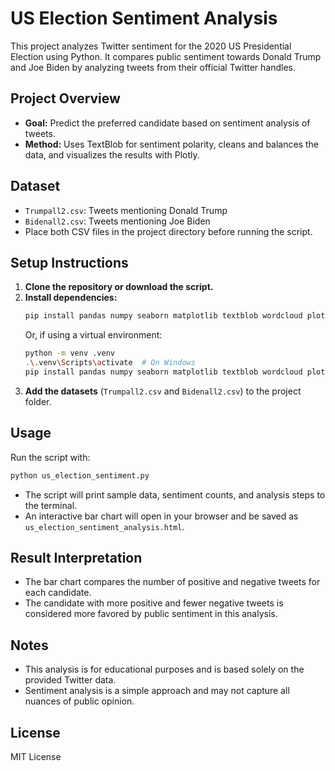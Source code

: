 # US Election Sentiment Analysis

This project analyzes Twitter sentiment for the 2020 US Presidential Election using Python. It compares public sentiment towards Donald Trump and Joe Biden by analyzing tweets from their official Twitter handles.

## Project Overview
- **Goal:** Predict the preferred candidate based on sentiment analysis of tweets.
- **Method:** Uses TextBlob for sentiment polarity, cleans and balances the data, and visualizes the results with Plotly.

## Dataset
- `Trumpall2.csv`: Tweets mentioning Donald Trump
- `Bidenall2.csv`: Tweets mentioning Joe Biden
- Place both CSV files in the project directory before running the script.

## Setup Instructions
1. **Clone the repository or download the script.**
2. **Install dependencies:**
   ```sh
   pip install pandas numpy seaborn matplotlib textblob wordcloud plotly
   ```
   Or, if using a virtual environment:
   ```sh
   python -m venv .venv
   .\.venv\Scripts\activate  # On Windows
   pip install pandas numpy seaborn matplotlib textblob wordcloud plotly
   ```
3. **Add the datasets** (`Trumpall2.csv` and `Bidenall2.csv`) to the project folder.

## Usage
Run the script with:
```sh
python us_election_sentiment.py
```
- The script will print sample data, sentiment counts, and analysis steps to the terminal.
- An interactive bar chart will open in your browser and be saved as `us_election_sentiment_analysis.html`.

## Result Interpretation
- The bar chart compares the number of positive and negative tweets for each candidate.
- The candidate with more positive and fewer negative tweets is considered more favored by public sentiment in this analysis.

## Notes
- This analysis is for educational purposes and is based solely on the provided Twitter data.
- Sentiment analysis is a simple approach and may not capture all nuances of public opinion.

## License
MIT License 